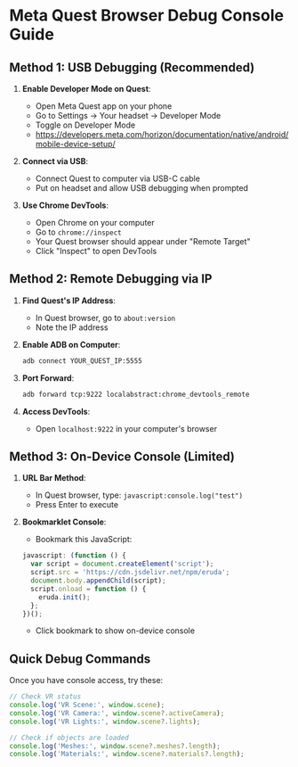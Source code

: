 # Meta Quest Browser Debug Console Guide

## Method 1: USB Debugging (Recommended)

1. **Enable Developer Mode on Quest**:
   - Open Meta Quest app on your phone
   - Go to Settings → Your headset → Developer Mode
   - Toggle on Developer Mode
   - https://developers.meta.com/horizon/documentation/native/android/mobile-device-setup/

2. **Connect via USB**:
   - Connect Quest to computer via USB-C cable
   - Put on headset and allow USB debugging when prompted

3. **Use Chrome DevTools**:
   - Open Chrome on your computer
   - Go to `chrome://inspect`
   - Your Quest browser should appear under "Remote Target"
   - Click "Inspect" to open DevTools

## Method 2: Remote Debugging via IP

1. **Find Quest's IP Address**:
   - In Quest browser, go to `about:version`
   - Note the IP address

2. **Enable ADB on Computer**:

   ```bash
   adb connect YOUR_QUEST_IP:5555
   ```

3. **Port Forward**:

   ```bash
   adb forward tcp:9222 localabstract:chrome_devtools_remote
   ```

4. **Access DevTools**:
   - Open `localhost:9222` in your computer's browser

## Method 3: On-Device Console (Limited)

1. **URL Bar Method**:
   - In Quest browser, type: `javascript:console.log("test")`
   - Press Enter to execute

2. **Bookmarklet Console**:
   - Bookmark this JavaScript:
   ```javascript
   javascript: (function () {
     var script = document.createElement('script');
     script.src = 'https://cdn.jsdelivr.net/npm/eruda';
     document.body.appendChild(script);
     script.onload = function () {
       eruda.init();
     };
   })();
   ```

   - Click bookmark to show on-device console

## Quick Debug Commands

Once you have console access, try these:

```javascript
// Check VR status
console.log('VR Scene:', window.scene);
console.log('VR Camera:', window.scene?.activeCamera);
console.log('VR Lights:', window.scene?.lights);

// Check if objects are loaded
console.log('Meshes:', window.scene?.meshes?.length);
console.log('Materials:', window.scene?.materials?.length);
```
